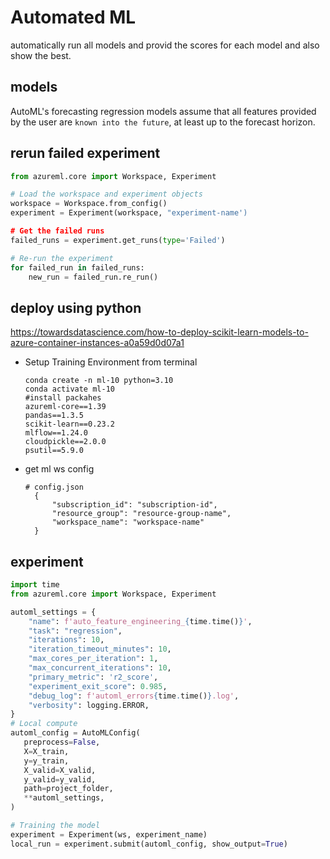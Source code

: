 # Automated ML
automatically run all models and provid the scores for each model and also show the best.

## models 
AutoML's forecasting regression models assume that all features provided by the user are `known into the future`, at least up to the forecast horizon.

## rerun failed experiment
```py
from azureml.core import Workspace, Experiment

# Load the workspace and experiment objects
workspace = Workspace.from_config()
experiment = Experiment(workspace, "experiment-name')

# Get the failed runs
failed_runs = experiment.get_runs(type='Failed')

# Re-run the experiment
for failed_run in failed_runs:
    new_run = failed_run.re_run()
```

## deploy using python
https://towardsdatascience.com/how-to-deploy-scikit-learn-models-to-azure-container-instances-a0a59d0d07a1

- Setup Training Environment from terminal
  ```
  conda create -n ml-10 python=3.10
  conda activate ml-10
  #install packahes
  azureml-core==1.39
  pandas==1.3.5
  scikit-learn==0.23.2
  mlflow==1.24.0
  cloudpickle==2.0.0
  psutil==5.9.0  
  ```
- get ml ws config
  ```
  # config.json
    {
        "subscription_id": "subscription-id",
        "resource_group": "resource-group-name",
        "workspace_name": "workspace-name"
    }
  ```
  
## experiment
```py
import time
from azureml.core import Workspace, Experiment

automl_settings = {
    "name": f'auto_feature_engineering_{time.time()}',
    "task": "regression",
    "iterations": 10,
    "iteration_timeout_minutes": 10,    
    "max_cores_per_iteration": 1,
    "max_concurrent_iterations": 10,
    "primary_metric": 'r2_score',    
    "experiment_exit_score": 0.985,
    "debug_log": f'automl_errors{time.time()}.log',
    "verbosity": logging.ERROR,
}
# Local compute
automl_config = AutoMLConfig(
   preprocess=False,
   X=X_train,
   y=y_train,
   X_valid=X_valid,
   y_valid=y_valid,
   path=project_folder,
   **automl_settings,
)

# Training the model
experiment = Experiment(ws, experiment_name)
local_run = experiment.submit(automl_config, show_output=True)
```
